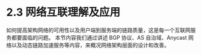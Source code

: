 # 2.3 网络互联理解及应用

如何提高架构网络的可用性以及用户端到服务端的链路质量，这是每一个互联网服务都要面临的问题。
本节内容我们通过讲述 BGP 协议、AS 自治域、Anycast 网络以及动态链路加速服务等内容，来概况网络架构层面的设计和改善。